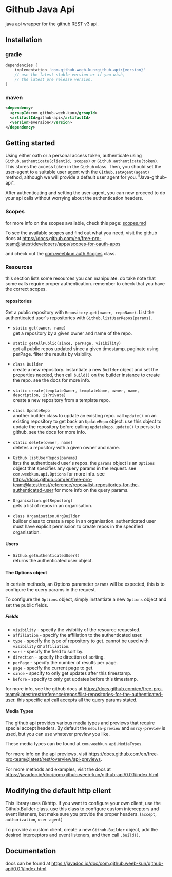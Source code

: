# Github Java Api
java api wrapper for the github REST v3 api.

## Installation

### gradle
```groovy
dependencies {
    implementation 'com.github.weeb-kun:github-api:{version}'
    // use the latest stable version or if you wish,
    // the latest pre release version.
}
```

### maven
```xml
<dependency>
  <groupId>com.github.weeb-kun</groupId>
  <artifactId>github-api</artifactId>
  <version>$version</version>
</dependency>
```

## Getting started
Using either oath or a personal access token, authenticate using
`Github.authenticate(clientId, scopes)` or `Github.authenticate(token)`.
This stores the access token in the `Github` class.
Then, you should set the user-agent to a suitable user agent with the `Github.setAgent(agent)` method,
although we will provide a default user agent for you. "Java-github-api".<br>

After authenticating and setting the user-agent,
you can now proceed to do your api calls without worrying about the authentication headers.

### Scopes

for more info on the scopes available, check this page: [scopes.md](scopes.md)

To see the available scopes and find out what you need, visit the github docs at
https://docs.github.com/en/free-pro-team@latest/developers/apps/scopes-for-oauth-apps

and check out the [com.weebkun.auth.Scopes](src/main/java/com/weebkun/auth/Scopes.java) class.

### Resources
this section lists some resources you can manipulate.
do take note that some calls require proper authentication.
remember to check that you have the correct scopes.
#### repositories

Get a public repository with `Repository.get(owner, repoName)`.
List the authenticated user's repositories with `Github.listUserRepos(params)`.

- `static get(owner, name)`<br>
get a repository by a given owner and name of the repo.

- `static getAllPublic(since, perPage, visibility)`<br>
get all public repos updated since a given timestamp. paginate using perPage.
filter the results by visibility.

- `class Builder`<br>
create a new repository.
instantiate a new `Builder` object and set the properties needed,
then call `build()` on the builder instance to create the repo.
see the docs for more info.

- `static create(templateOwner, templateName, owner, name, description, isPrivate)`<br>
create a new repository from a template repo.

- `class UpdateRepo`<br>
another builder class to update an existing repo.
call `update()` on an existing repository to get back an `UpdateRepo` object.
use this object to update the repository before calling `updateRepo.update()`
to persist to github.
see the docs for more info.

- `static delete(owner, name)`<br>
deletes a repository with a given owner and name.

- `Github.listUserRepos(params)`<br>
lists the authenticated user's repos.
the `params` object is an `Options` object that specifies any query params in the request.
see `com.weebkun.api.Options` for more info.
see https://docs.github.com/en/free-pro-team@latest/rest/reference/repos#list-repositories-for-the-authenticated-user
for more info on the query params.

- `Organisation.getRepos(org)`<br>
gets a list of repos in an organisation.

- `class Organisation.OrgBuilder`<br>
builder class to create a repo in an organisation.
authenticated user must have explicit permission to create repos in the specified organisation.

#### Users

- `Github.getAuthenticatedUser()`<br>
returns the authenticated user object.

#### The Options object
In certain methods, an Options parameter `params` will be expected,
this is to configure the query params in the request.

To configure the `Options` object, simply instantiate a new `Options` object and set the public fields.

##### Fields
- `visibility` - specify the visibility of the resource requested.
- `affiliation` - specify the affiliation to the authenticated user.
- `type` - specify the type of repository to get. cannot be used with `visibility` or `affiliation`.
- `sort` - specify the field to sort by.
- `direction` - specify the direction of sorting.
- `perPage` - specify the number of results per page.
- `page` - specify the current page to get.
- `since` - specify to only get updates after this timestamp.
- `before` - specify to only get updates before this timestamp.

for more info, see the github docs at https://docs.github.com/en/free-pro-team@latest/rest/reference/repos#list-repositories-for-the-authenticated-user.
this specific api call accepts all the query params stated.

#### Media Types
The github api provides various media types and previews that require special accept headers.
By default the `nebula-preview` and `mercy-preview` is used,
but you can use whatever preview you like.

These media types can be found at `com.weebkun.api.MediaTypes`.

For more info on the api previews, visit https://docs.github.com/en/free-pro-team@latest/rest/overview/api-previews.

For more methods and examples, visit the docs at https://javadoc.io/doc/com.github.weeb-kun/github-api/0.0.1/index.html.

## Modifying the default http client
This library uses Okhttp. if you want to configure your own client,
use the Github.Builder class. use this class to configure custom interceptors and event listeners,
but make sure you provide the proper headers. (`accept`, `authorization`, `user-agent`)

To provide a custom client,
create a new `Github.Builder` object, add the desired interceptors and event listeners,
and then call `.build()`.

## Documentation
docs can be found at https://javadoc.io/doc/com.github.weeb-kun/github-api/0.0.1/index.html.
